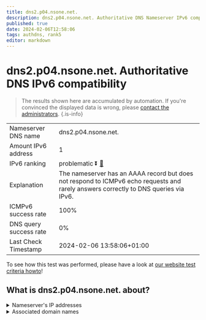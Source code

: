 ```yaml
---
title: dns2.p04.nsone.net.
description: dns2.p04.nsone.net. Authoritative DNS Nameserver IPv6 compatibility
published: true
date: 2024-02-06T12:58:06
tags: authdns, rank5
editor: markdown
---
```


# dns2.p04.nsone.net. Authoritative DNS IPv6 compatibility

> The results shown here are accumulated by automation. If you're convinced the displayed data is wrong, please [contact the administrators](/howto/chat). 
{.is-info}




|   |   |
| - | - |
| Nameserver DNS name | dns2.p04.nsone.net.
| Amount IPv6 address | 1
| IPv6 ranking | problematic :arrow_double_down: [🔗](/howto/ranking) |
| Explanation | The nameserver has an AAAA record but does not respond to ICMPv6 echo requests and rarely answers correctly to DNS queries via IPv6. |
| ICMPv6 success rate | 100%|
| DNS query success rate | 0% |
| Last Check Timestamp | 2024-02-06 13:58:06+01:00 |

To see how this test was performed, please have a look at [our website test criteria howto](/howto/testcriteria/authdns)!


## What is dns2.p04.nsone.net. about?




<details>
<summary>Nameserver's IP addresses</summary>

2a00:edc0:6259:7:4::2

</details>



<details>
<summary>Associated domain names</summary>

www.theguardian.com

</details>
